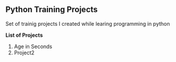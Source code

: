 Python Training Projects
------------------------

Set of trainig projects I created while learing
programming in python

**List of Projects**
1. Age in Seconds
1. Project2
